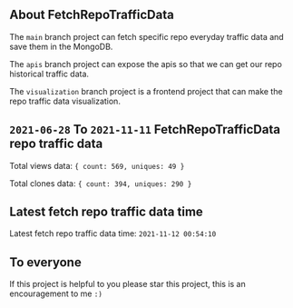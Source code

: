 ## About FetchRepoTrafficData

The `main` branch project can fetch specific repo everyday traffic data and save them in the MongoDB.

The `apis` branch project can expose the apis so that we can get our repo historical traffic data.

The `visualization` branch project is a frontend project that can make the repo traffic data visualization.

## `2021-06-28` To `2021-11-11` FetchRepoTrafficData repo traffic data

Total views data: `{ count: 569, uniques: 49 }`

Total clones data: `{ count: 394, uniques: 290 }`

## Latest fetch repo traffic data time

Latest fetch repo traffic data time: `2021-11-12 00:54:10`

## To everyone

If this project is helpful to you please star this project, this is an encouragement to me `:)`



